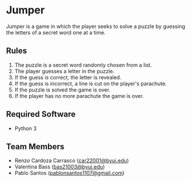 # Jumper

Jumper is a game in which the player seeks to solve a puzzle by guessing the letters of a secret word one at a time.

## Rules 
1. The puzzle is a secret word randomly chosen from a list.
2. The player guesses a letter in the puzzle.
3. If the guess is correct, the letter is revealed.
4. If the guess is incorrect, a line is cut on the player's parachute.
5. If the puzzle is solved the game is over.
6. If the player has no more parachute the game is over.

## Required Software 

- Python 3

## Team Members

- Renzo Cardoza Carrasco (car22001@byui.edu)
- Valentina Bass (bas21003@byui.edu)
- Pablo Santos (pablonsantos1107@gmail.com)